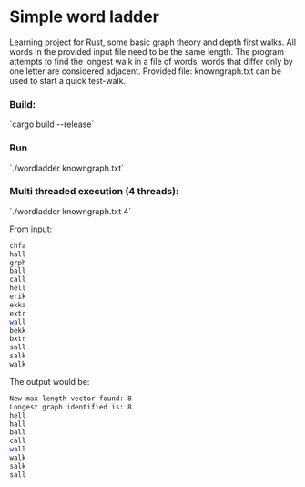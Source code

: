 # Simple word ladder

Learning project for Rust, some basic graph theory and depth first walks.
All words in the provided input file need to be the same length.
The program attempts to find the longest walk in a file of words, words that differ only by one letter are considered adjacent.
Provided file: knowngraph.txt can be used to start a quick test-walk.

### Build:
´cargo build --release´

### Run

´./wordladder knowngraph.txt´

### Multi threaded execution (4 threads):

´./wordladder knowngraph.txt 4´


From input:

```bash
chfa
hall
grph
ball
call
hell
erik
ekka
extr
wall
bekk
bxtr
sall
salk
walk
```

The output would be:

```bash
New max length vector found: 8
Longest graph identified is: 8
hell
hall
ball
call
wall
walk
salk
sall
```
